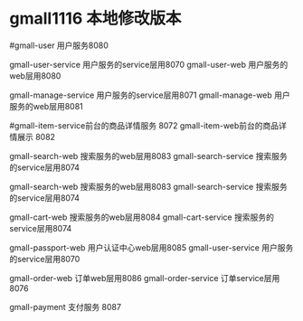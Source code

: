 # gmall1116 本地修改版本


#gmall-user 用户服务8080


gmall-user-service 用户服务的service层用8070
gmall-user-web 用户服务的web层用8080


gmall-manage-service 用户服务的service层用8071
gmall-manage-web 用户服务的web层用8081

#gmall-item-service前台的商品详情服务 8072
gmall-item-web前台的商品详情展示 8082

gmall-search-web 搜索服务的web层用8083
gmall-search-service 搜索服务的service层用8074

gmall-search-web 搜索服务的web层用8083
gmall-search-service 搜索服务的service层用8074

gmall-cart-web 搜索服务的web层用8084
gmall-cart-service 搜索服务的service层用8074

gmall-passport-web 用户认证中心web层用8085
gmall-user-service 用户服务的service层用8070

gmall-order-web 订单web层用8086
gmall-order-service 订单service层用8076

gmall-payment 支付服务 8087